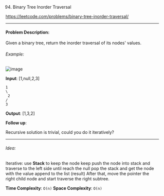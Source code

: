 94. Binary Tree Inorder Traversal

https://leetcode.com/problems/binary-tree-inorder-traversal/

---

#### Problem Description:

Given a binary tree, return the inorder traversal of its nodes' values.

###### Example:

![image](160_example_1.png)

**Input**: [1,null,2,3]

```
1
\
 2
/
3
```

**Output**: [1,3,2]

**Follow up**:

Recursive solution is trivial, could you do it iteratively?

---

###### Idea:

Iterative:
use **Stack** to keep the node
keep push the node into stack and traverse to the left side
until reach the null
pop the stack and get the node with the value append to the list (result)
After that, move the pointer the right child node and start traverse the right subtree.

**Time Complexity**: `O(n)`
**Space Complexity**: `O(n)`
